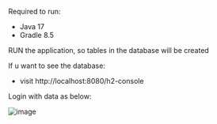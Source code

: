 Required to run: 
- Java 17
- Gradle 8.5

RUN the application, so tables in the database will be created


If u want to see the database:
- visit http://localhost:8080/h2-console

Login with data as below:

![image](https://github.com/Vertonowsky/AO-Projekt/assets/27568559/5014bc69-f332-4d88-ae4f-a11121a9efe6)
